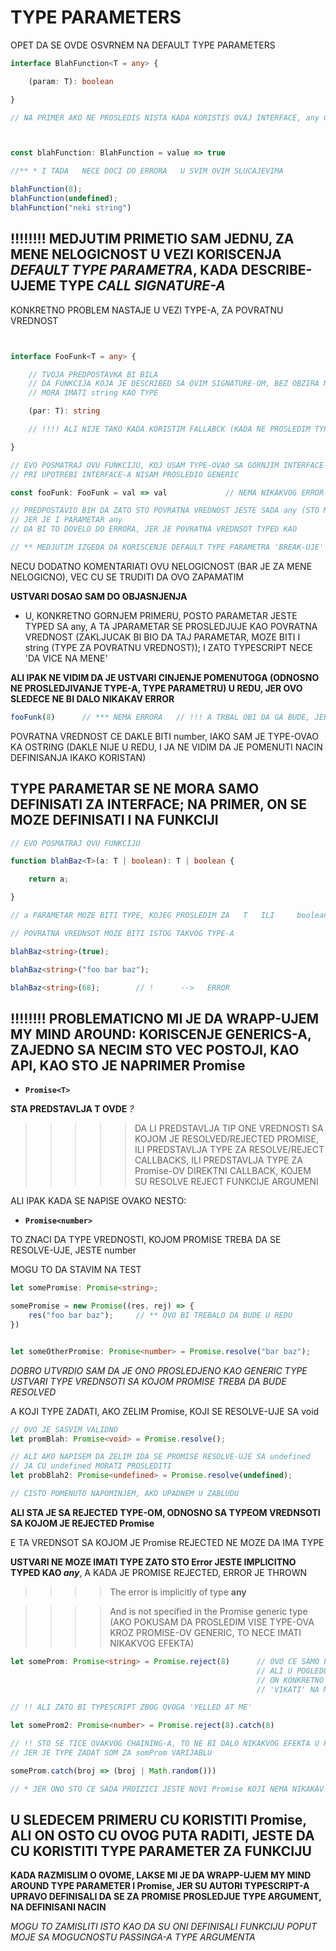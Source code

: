 # TYPE PARAMETERS

OPET DA SE OVDE OSVRNEM NA DEFAULT TYPE PARAMETERS

```typescript
interface BlahFunction<T = any> {

    (param: T): boolean

}

// NA PRIMER AKO NE PROSLEDIS NISTA KADA KORISTIS OVAJ INTERFACE, any CE BITI FALLBACK



const blahFunction: BlahFunction = value => true

//** * I TADA   NECE DOCI DO ERRORA   U SVIM OVIM SLUCAJEVIMA

blahFunction(8);
blahFunction(undefined);
blahFunction("neki string")
```

## :bangbang::bangbang::bangbang::bangbang: MEDJUTIM PRIMETIO SAM JEDNU, ZA MENE NELOGICNOST U VEZI KORISCENJA *DEFAULT TYPE PARAMETRA*, KADA DESCRIBE-UJEME TYPE *CALL SIGNATURE-A*

KONKRETNO PROBLEM NASTAJE U VEZI TYPE-A, ZA POVRATNU VREDNOST

```typescript


interface FooFunk<T = any> {

    // TVOJA PREDPOSTAVKA BI BILA
    // DA FUNKCIJA KOJA JE DESCRIBED SA OVIM SIGNATURE-OM, BEZ OBZIRA NA T
    // MORA IMATI string KAO TYPE

    (par: T): string

    // !!!! ALI NIJE TAKO KADA KORISTIM FALLABCK (KADA NE PROSLEDIM TYPE PARAMETAR)

}

// EVO POSMATRAJ OVU FUNKCIJU, KOJ USAM TYPE-OVAO SA GORNJIM INTERFACE-OMA, A
// PRI UPOTREBI INTERFACE-A NISAM PROSLEDIO GENERIC

const fooFunk: FooFunk = val => val             // NEMA NIKAKVOG ERROR-A

// PREDPOSTAVIO BIH DA ZATO STO POVRATNA VREDNOST JESTE SADA any (STO MOZES VIDETI HOVERINGOM PREKO VREDNSTI)
// JER JE I PARAMETAR any
// DA BI TO DOVELO DO ERRORA, JER JE POVRATNA VREDNSOT TYPED KAO        string   U INTERFACE-U

// ** MEDJUTIM IZGEDA DA KORISCENJE DEFAULT TYPE PARAMETRA 'BREAK-UJE' TYPE I ZA POVRATNU VREDNOST
```

NECU DODATNO KOMENTARIATI OVU NELOGICNOST (BAR JE ZA MENE NELOGICNO), VEC CU SE TRUDITI DA OVO ZAPAMATIM

**USTVARI DOSAO SAM DO OBJASNJENJA**

- U, KONKRETNO GORNJEM PRIMERU, POSTO PARAMETAR JESTE TYPED SA any, A TA JPARAMETAR SE PROSLEDJUJE KAO POVRATNA VREDNOST (ZAKLJUCAK BI BIO DA TAJ PARAMETAR, MOZE BITI I string (TYPE ZA POVRATNU VREDNOST)); I ZATO TYPESCRIPT NECE 'DA VICE NA MENE'

**ALI IPAK NE VIDIM DA JE USTVARI CINJENJE POMENUTOGA (ODNOSNO NE PROSLEDJIVANJE TYPE-A, TYPE PARAMETRU) U REDU, JER OVO SLEDECE NE BI DALO NIKAKAV ERROR**

```typescript
fooFunk(8)      // *** NEMA ERRORA   // !!! A TRBAL OBI DA GA BUDE, JER SAM TYPE-OVAO POVRATNU VREDNSOT KAO STRING
```

POVRATNA VREDNOST CE DAKLE BITI number, IAKO SAM JE TYPE-OVAO KA OSTRING (DAKLE NIJE U REDU, I JA NE VIDIM DA JE POMENUTI NACIN DEFINISANJA IKAKO KORISTAN)

## TYPE PARAMETAR SE NE MORA SAMO DEFINISATI ZA INTERFACE; NA PRIMER, ON SE MOZE DEFINISATI I NA FUNKCIJI

```typescript
// EVO POSMATRAJ OVU FUNKCIJU

function blahBaz<T>(a: T | boolean): T | boolean {

    return a;

}

// a PARAMETAR MOZE BITI TYPE, KOJEG PROSLEDIM ZA   T   ILI     boolean

// POVRATNA VREDNSOT MOZE BITI ISTOG TAKVOG TYPE-A

blahBaz<string>(true);

blahBaz<string>("foo bar baz");

blahBaz<string>(68);        // !      -->   ERROR

```

## :bangbang::bangbang::bangbang::bangbang: PROBLEMATICNO MI JE DA WRAPP-UJEM MY MIND AROUND: KORISCENJE GENERICS-A, ZAJEDNO SA NECIM STO VEC POSTOJI, KAO API, KAO STO JE NAPRIMER Promise

- **`Promise<T>`**

**STA PREDSTAVLJA T OVDE** *?*

>>>>> DA LI PREDSTAVLJA TIP ONE VREDNOSTI SA KOJOM JE RESOLVED/REJECTED PROMISE, ILI PREDSTAVLJA TYPE ZA RESOLVE/REJECT CALLBACKS, ILI PREDSTAVLJA TYPE ZA Promise-OV DIREKTNI CALLBACK, KOJEM SU RESOLVE REJECT FUNKCIJE ARGUMENI

ALI IPAK KADA SE NAPISE OVAKO NESTO:

- **`Promise<number>`**

TO ZNACI DA TYPE VREDNOSTI, KOJOM PROMISE TREBA DA SE RESOLVE-UJE, JESTE number

MOGU TO DA STAVIM NA TEST

```typescript
let somePromise: Promise<string>;

somePromise = new Promise((res, rej) => {
    res("foo bar baz");     // ** OVO BI TREBALO DA BUDE U REDU
})


let someOtherPromise: Promise<number> = Promise.resolve("bar baz");         // !!!! -->     ERROR
```

*DOBRO UTVRDIO SAM DA JE ONO PROSLEDJENO KAO GENERIC TYPE USTVARI TYPE VREDNSOTI SA KOJOM PROMISE TREBA DA BUDE RESOLVED*

A KOJI TYPE ZADATI, AKO ZELIM Promise, KOJI SE RESOLVE-UJE SA void

```typescript
// OVO JE SASVIM VALIDNO
let promBlah: Promise<void> = Promise.resolve();

// ALI AKO NAPISEM DA ZELIM IDA SE PROMISE RESOLVE-UJE SA undefined
// JA CU undefined MORATI PROSLEDITI
let probBlah2: Promise<undefined> = Promise.resolve(undefined);

// CISTO POMENUTO NAPOMINJEM, AKO UPADNEM U ZABLUDU
```

**ALI STA JE SA REJECTED TYPE-OM, ODNOSNO SA TYPEOM VREDNSOTI SA KOJOM JE REJECTED Promise**

E TA VREDNSOT SA KOJOM JE Promise REJECTED NE MOZE DA IMA TYPE

**USTVARI NE MOZE IMATI TYPE ZATO STO Error JESTE IMPLICITNO TYPED KAO *any***, A KADA JE PROMISE REJECTED, ERROR JE THROWN

>>>> The error is implicitly of type **any**

>>>> And is not specified in the Promise generic type (AKO POKUSAM DA PROSLEDIM VISE TYPE-OVA KROZ PROMISE-OV GENERIC, TO NECE IMATI NIKAKVOG EFEKTA)

```typescript
let someProm: Promise<string> = Promise.reject(8)      // OVO CE SAMO PO SEBI DATI ERROR
                                                       // ALI U POGLEDU TYPESCRIPT-A
                                                       // ON KONKRETNO NISTA nece
                                                       // 'VIKATI' NA MENE

// !! ALI ZATO BI TYPESCRIPT ZBOG OVOGA 'YELLED AT ME'

let someProm2: Promise<number> = Promise.reject(8).catch(8)

// !! STO SE TICE OVAKVOG CHAINING-A, TO NE BI DALO NIKAKVOG EFEKTA U POGLEDU TYPE-OVA
// JER JE TYPE ZADAT SOM ZA somProm VARIJABLU

someProm.catch(broj => (broj | Math.random()))

// * JER ONO STO CE SADA PROIZICI JESTE NOVI Promise KOJI NEMA NIKAKAV EKSPLICITNI TYPING

```

## U SLEDECEM PRIMERU CU KORISTITI Promise, ALI ON OSTO CU OVOG PUTA RADITI, JESTE DA CU KORISTITI TYPE PARAMETER ZA FUNKCIJU

**KADA RAZMISLIM O OVOME, LAKSE MI JE DA WRAPP-UJEM MY MIND AROUND TYPE PARAMETER I Promise, JER SU AUTORI TYPESCRIPT-A UPRAVO DEFINISALI DA SE ZA PROMISE PROSLEDJUE TYPE ARGUMENT, NA DEFINISANI NACIN**

*MOGU TO ZAMISLITI ISTO KAO DA SU ONI DEFINISALI FUNKCIJU POPUT MOJE SA MOGUCNOSTU PASSINGA-A TYPE ARGUMENTA*
